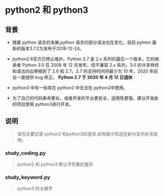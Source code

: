 # python2 和 python3

## 背景

- 随着 python 语言的发展,python 语言的部分语法也在变化，目前 pyhton 最新的版本3.7.2为发布于2018-12-24。
- python2.6官方已停止维护。Python 2.7 是 2.x 系列的最后一个版本，它的继承者 Python 3.0 在 2008 年 12 月发布，但不兼容 2.x 系列，3.0 的许多特性和语法向后移植到了 2.6 和 2.7。2.7 的支持时间将最少为 10 年，2020 年前会一直提供 bug 修正。  **Python 2.7 于 2020 年 4 月 12 日退休**
- python3 中有一些库在 python2 中无法在 python2中使用。

- 为了自己的代码寿命更长，或者开发的平台更安全，适用性更强，建议开发新的项目使用 python3进行开发。
  

## 说明

> 该包主要记录 python2 和python3的差异.如有缺少欢迎在新分支内补充说明。


### study_coding.py 
> python2 和 python3 默认字符集的差异
### study_keyword.py
> python3 的关键字
